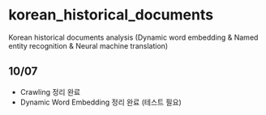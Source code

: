 # korean_historical_documents
Korean historical documents analysis (Dynamic word embedding &amp; Named entity recognition &amp; Neural machine translation)

## 10/07

* Crawling 정리 완료
* Dynamic Word Embedding 정리 완료 (테스트 필요)